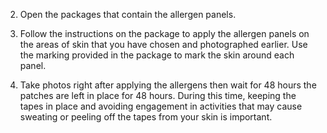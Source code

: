 2. Open the packages that contain the allergen panels.

3. Follow the instructions on the package to apply the allergen panels on the areas of skin that you have chosen and photographed earlier. Use the marking provided in the package to mark the skin around each panel.

4. Take photos right after applying the allergens then wait for 48 hours the patches are left in place for 48 hours. During this time, keeping the tapes in place and avoiding engagement in activities that may cause sweating or peeling off the tapes from your skin is important. 
